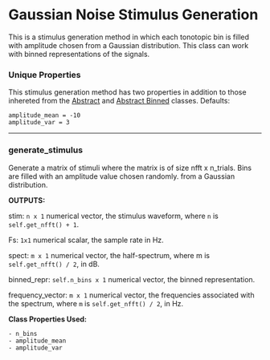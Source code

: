 # Gaussian Noise Stimulus Generation 

This is a stimulus generation method in which each tonotopic bin is filled with amplitude chosen from a Gaussian distribution. This class can work with binned representations of the signals. 

### Unique Properties

This stimulus generation method has two properties in addition to those inhereted from the [Abstract](../AbstractStimulusGenerationMethod) and [Abstract Binned](../AbstractBinnedStimulusGenerationMethod) classes. Defaults:

```
amplitude_mean = -10
amplitude_var = 3
```

-------

### generate_stimulus

Generate a matrix of stimuli
where the matrix is of size nfft x n_trials.
Bins are filled with an amplitude value chosen randomly.
from a Gaussian distribution.

**OUTPUTS:**

stim: `n x 1` numerical vector,
the stimulus waveform,
where `n` is `self.get_nfft() + 1`.

Fs: `1x1` numerical scalar,
the sample rate in Hz.

spect: `m x 1` numerical vector,
the half-spectrum,
where m is `self.get_nfft() / 2`,
in dB.

binned_repr: `self.n_bins x 1` numerical vector,
the binned representation.

frequency_vector: `m x 1` numerical vector,
the frequencies associated with the spectrum,
where `m` is `self.get_nfft() / 2`,
in Hz.

**Class Properties Used:**

```
- n_bins
- amplitude_mean
- amplitude_var
```



